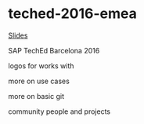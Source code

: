 # teched-2016-emea
[Slides](https://larshp.github.com/teched-2016-emea/)

SAP TechEd Barcelona 2016

logos for works with

more on use cases

more on basic git

community people and projects

